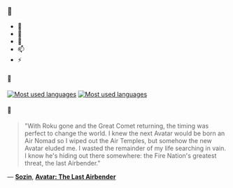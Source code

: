 ### 👋

- 🔭
- 🌱
- 💬
- 📫
- ⚡

#### 🧏

[![Most used languages](https://github-readme-stats-aynah.vercel.app/api/top-langs/?username=aynh&theme=solarized-dark&langs_count=6&layout=compact&hide_title=true)](https://github.com/anuraghazra/github-readme-stats#gh-dark-mode-only)
[![Most used languages](https://github-readme-stats-aynah.vercel.app/api/top-langs/?username=aynh&theme=solarized-light&langs_count=6&layout=compact&hide_title=true)](https://github.com/anuraghazra/github-readme-stats#gh-light-mode-only)

#### 💬

> "With Roku gone and the Great Comet returning, the timing was perfect to change the world. I knew the next Avatar would be born an Air Nomad so I wiped out the Air Temples, but somehow the new Avatar eluded me. I wasted the remainder of my life searching in vain. I know he's hiding out there somewhere: the Fire Nation's greatest threat, the last Airbender."

&mdash; [**Sozin**](https://myanimelist.net/character.php?q=Sozin&cat=character), [**Avatar: The Last Airbender**](https://myanimelist.net/search/all?q=Avatar%3A%20The%20Last%20Airbender&cat=all)
